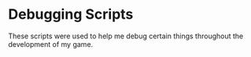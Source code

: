 # Debugging Scripts

These scripts were used to help me debug certain things throughout the development of my game.
